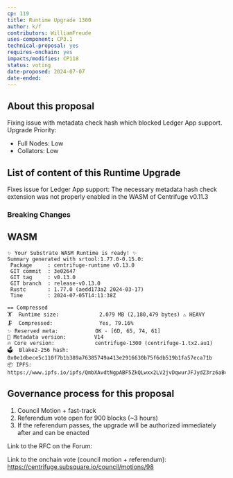 ```yaml
---
cp: 119
title: Runtime Upgrade 1300
author: k/f
contributors: WilliamFreude 
uses-component: CP3.1
technical-proposal: yes
requires-onchain: yes
impacts/modifies: CP118
status: voting
date-proposed: 2024-07-07
date-ended:
---
```


## About this proposal

Fixing issue with metadata check hash which blocked Ledger App support.
Upgrade Priority:
- Full Nodes: Low
- Collators: Low
  
## List of content of this Runtime Upgrade

Fixes issue for Ledger App support: The necessary metadata hash check extension was not properly enabled in the WASM of Centrifuge v0.11.3


### Breaking Changes

## WASM

```
✨ Your Substrate WASM Runtime is ready! ✨
Summary generated with srtool:1.77.0-0.15.0:
 Package     : centrifuge-runtime v0.13.0
 GIT commit  : 3e02647
 GIT tag     : v0.13.0
 GIT branch  : release-v0.13.0
 Rustc       : 1.77.0 (aedd173a2 2024-03-17)
 Time        : 2024-07-05T14:11:38Z

== Compressed
🏋️  Runtime size:             2.079 MB (2,180,479 bytes) ⚠️ HEAVY
🗜  Compressed:               Yes, 79.16%
✨ Reserved meta:            OK - [6D, 65, 74, 61]
🎁 Metadata version:         V14
🔥 Core version:             centrifuge-1300 (centrifuge-1.tx2.au1)
🗳️  Blake2-256 hash:          0x0e1dbece5c110f7b1b389a76385749a413e2916630b75f6db519b1fa57eca71b
📦 IPFS:                     https://www.ipfs.io/ipfs/QmbXAvdtNgpABF5ZkQLwxx2LV2jvDqwurJFJydZ3rz6aBv
```
## Governance process for this proposal

1. Council Motion + fast-track 
2. Referendum vote open for 900 blocks (~3 hours)
3. If the referendum passes, the upgrade will be authorized immediately after and can be enacted


Link to the RFC on the Forum: 

Link to the onchain vote (council motion + referendum): https://centrifuge.subsquare.io/council/motions/98
